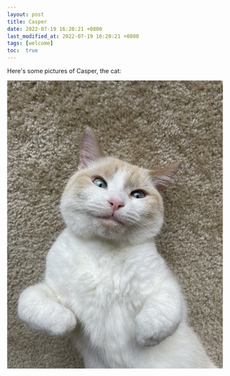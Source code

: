 ```yaml
---
layout: post
title: Casper
date: 2022-07-19 16:20:21 +0800
last_modified_at: 2022-07-19 16:20:21 +0800
tags: [welcome]
toc:  true
---
```

Here's some pictures of Casper, the cat:

![casper](assets/Casper.png)